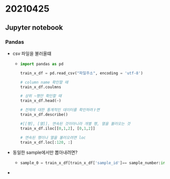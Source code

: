 # 20210425



## Jupyter notebook



### Pandas

- csv 파일을 불러올떄

  - ```python
    import pandas as pd
    
    train_x_df = pd.read_csv("파일주소", encoding = 'utf-8')
    
    # column name 확인할 때
    train_x_df.coulmns
    
    # 상위 ~행만 확인할 때
    train_x_df.head(~)
    
    # 전체에 대한 통계적인 데이터를 확인하려ㅑ면
    train_x_df.describe()
    
    #[[행], [열]], 연속된 것이아니라 개별 행, 열을 불러오는 것
    train_x_df.iloc[[0,1,2], [0,1,2]]
    
    # 연속된 행이나 열을 불러오려면 loc
    train_x_df.loc[:120, :]
    ```



- 동일한 sample에서만 뽑아내려면?

  - ```python
    sample_0 = train_x_df[train_x_df['sample_id']== sample_number:int]
    ```

- 